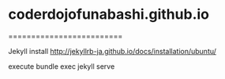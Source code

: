 # coderdojofunabashi.github.io
=========================

Jekyll install
http://jekyllrb-ja.github.io/docs/installation/ubuntu/

execute
bundle exec jekyll serve
